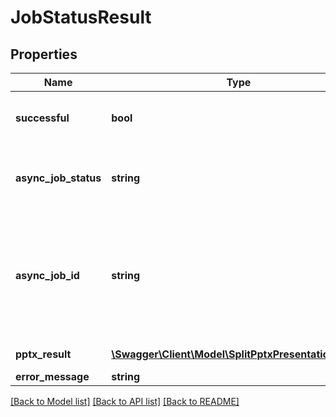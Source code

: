 # JobStatusResult

## Properties
Name | Type | Description | Notes
------------ | ------------- | ------------- | -------------
**successful** | **bool** | Tru eif the operation to check the status of the job was successful, false otherwise | [optional] 
**async_job_status** | **string** | Returns the job status of the Async Job, if applicable.  Possible states are STARTED and COMPLETED | [optional] 
**async_job_id** | **string** | When the job exceeds 25 pages, an Async Job ID is returned.  Use the CheckPdfOcrJobStatus API to check on the status of this job using the AsyncJobID and get the result when it finishes | [optional] 
**pptx_result** | [**\Swagger\Client\Model\SplitPptxPresentationResult**](SplitPptxPresentationResult.md) | PowerPoint split result (if applicable) | [optional] 
**error_message** | **string** | Error message (if any) | [optional] 

[[Back to Model list]](../README.md#documentation-for-models) [[Back to API list]](../README.md#documentation-for-api-endpoints) [[Back to README]](../README.md)



